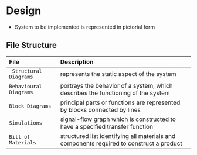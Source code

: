 # Design

  * System to be implemented is represented in pictorial form
## File Structure
| File  | Description                                    |              
|:------- |:---------------------------------------------- |
| ` Structural Diagrams`  |  represents the static aspect of the system                               |                     
| `Behavioural Diagrams`   | portrays the behavior of a system, which describes the functioning of the system |
| `Block Diagrams`  | principal parts or functions are represented by blocks connected by lines |
| `Simulations` | signal-flow graph which is constructed to have a specified transfer function  |
| `Bill of Materials` | structured list identifying all materials and components required to construct a product |
